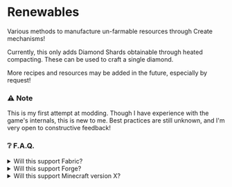# Renewables
Various methods to manufacture un-farmable resources through Create mechanisms!

Currently, this only adds Diamond Shards obtainable through heated compacting. These can be used to craft a single diamond.

More recipes and resources may be added in the future, especially by request!

### ⚠️ Note
This is my first attempt at modding. Though I have experience with the game's internals, this is new to me. Best practices are still unknown, and I'm very open to constructive feedback!

### ❔ F.A.Q.
<details>
<summary>
Will this support Fabric?
</summary>

I don't know. I'm not against this, however! If you're able to change the few lines required to support both Fabric and Quilt, please submit a pull request!
</details>

<details>
<summary>
Will this support Forge?
</summary>

I don't know. Unlike Fabric support, I'm not too interested in this.
</details>

<details>
<summary>
Will this support Minecraft version X?
</summary>

I don't know. This mod is very simple, so theoretically it shouldn't be hard to support many versions.
</details>
